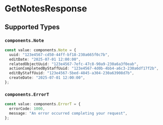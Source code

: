 # GetNotesResponse


## Supported Types

### `components.Note`

```typescript
const value: components.Note = {
  uuid: "123e4567-cd50-44ff-bf18-230a665f0c7b",
  editDate: "2025-07-01 12:00:00",
  relatedObjectUuid: "123e4567-7efc-47c8-90a9-230a6a3f0eab",
  actionCompletedByStaffUuid: "123e4567-4d0b-4bb4-a6c3-230a6df17f2b",
  editByStaffUuid: "123e4567-5bed-4845-a304-230a63908d7b",
  createDate: "2025-07-01 12:00:00",
};
```

### `components.ErrorT`

```typescript
const value: components.ErrorT = {
  errorCode: 1000,
  message: "An error occurred completing your request",
};
```

